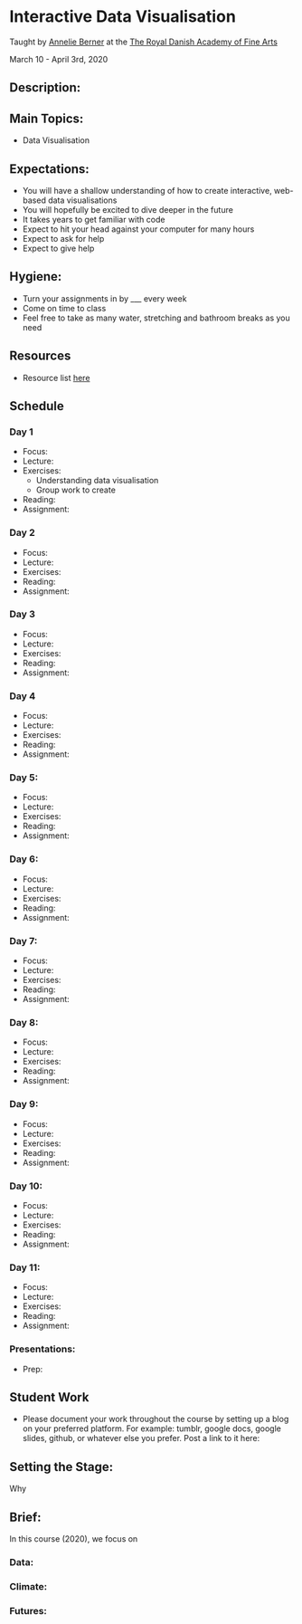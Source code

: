 # Interactive Data Visualisation
Taught by [Annelie Berner](http://www.annelieberner.com/) at the [The Royal Danish Academy of Fine Arts](https://kadk.dk/en/programme/visuelt-design) 

March 10 - April 3rd, 2020  

## Description:  

  
## Main Topics:  

* Data Visualisation

## Expectations:  

* You will have a shallow understanding of how to create interactive, web-based data visualisations
* You will hopefully be excited to dive deeper in the future
* It takes years to get familiar with code
* Expect to hit your head against your computer for many hours
* Expect to ask for help
* Expect to give help

## Hygiene:  
* Turn your assignments in by ___ every week
* Come on time to class
* Feel free to take as many water, stretching and bathroom breaks as you need

## Resources

* Resource list [here](https://github.com/aberner6/kadk-data-vis/blob/master/references.md)

## Schedule

### Day 1
* Focus: 
* Lecture:
* Exercises: 
    * Understanding data visualisation 
    * Group work to create
* Reading:
* Assignment:

### Day 2
* Focus: 
* Lecture: 
* Exercises:
* Reading:
* Assignment:

### Day 3
* Focus: 
* Lecture: 
* Exercises:
* Reading:
* Assignment:

### Day 4
* Focus: 
* Lecture: 
* Exercises:
* Reading:
* Assignment:

### Day 5:
* Focus: 
* Lecture: 
* Exercises:
* Reading:
* Assignment:

### Day 6:
* Focus: 
* Lecture: 
* Exercises:
* Reading:
* Assignment:

### Day 7:
* Focus: 
* Lecture: 
* Exercises:
* Reading:
* Assignment:

### Day 8:
* Focus: 
* Lecture: 
* Exercises:
* Reading:
* Assignment:

### Day 9:
* Focus: 
* Lecture: 
* Exercises:
* Reading:
* Assignment:

### Day 10:
* Focus: 
* Lecture: 
* Exercises:
* Reading:
* Assignment:

### Day 11:
* Focus: 
* Lecture: 
* Exercises:
* Reading:
* Assignment:

### Presentations:
* Prep: 

## Student Work
* Please document your work throughout the course by setting up a blog on your preferred platform. For example: tumblr, google docs, google slides, github, or whatever else you prefer. Post a link to it here: 

## Setting the Stage:
Why 

## Brief:
In this course (2020), we focus on 

### Data:

### Climate:

### Futures:

